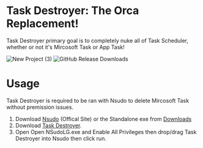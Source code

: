 # Task Destroyer: The Orca Replacement!
Task Destroyer primary goal is to completely nuke all of Task Scheduler, whether or not it's Mircosoft Task or App Task!

![New Project (3)](https://github.com/user-attachments/assets/7b18f20a-ed6f-42fc-9a28-2a8f6c1a5c94)
![GitHub Release Downloads](https://img.shields.io/github/downloads/QuakedK/Task-Destroyer/total)

# Usage
Task Destroyer is required to be ran with Nsudo to delete Mircosoft Task without premission issues.

1. Download [Nsudo](https://github.com/M2TeamArchived/NSudo/releases/download/9.0-Preview1/NSudo_9.0_Preview1_9.0.2676.0.zip) (Offical Site) or the Standalone exe from [Downloads](https://github.com/QuakedK/Task-Destroyer/raw/refs/heads/main/Downloads/NSudoLG.exe)
2. Download [Task Destroyer](https://github.com/QuakedK/Task-Destroyer/releases/download/DeleteTaskScheduler/Task-Destoyer-V1.1.bat).
3. Open Open NSudoLG.exe and Enable All Privileges then drop/drag Task Destroyer into Nsudo then click run.
